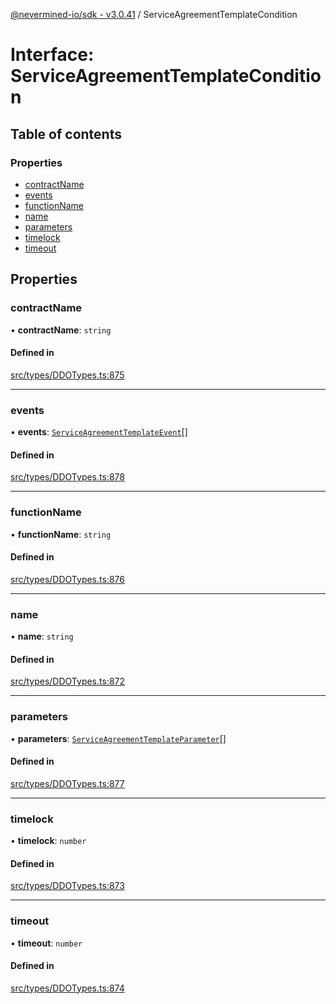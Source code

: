 [@nevermined-io/sdk - v3.0.41](../code-reference.md) / ServiceAgreementTemplateCondition

# Interface: ServiceAgreementTemplateCondition

## Table of contents

### Properties

- [contractName](ServiceAgreementTemplateCondition.md#contractname)
- [events](ServiceAgreementTemplateCondition.md#events)
- [functionName](ServiceAgreementTemplateCondition.md#functionname)
- [name](ServiceAgreementTemplateCondition.md#name)
- [parameters](ServiceAgreementTemplateCondition.md#parameters)
- [timelock](ServiceAgreementTemplateCondition.md#timelock)
- [timeout](ServiceAgreementTemplateCondition.md#timeout)

## Properties

### contractName

• **contractName**: `string`

#### Defined in

[src/types/DDOTypes.ts:875](https://github.com/nevermined-io/sdk-js/blob/3e552f889871135260309ba0e332abffa92609ef/src/types/DDOTypes.ts#L875)

---

### events

• **events**: [`ServiceAgreementTemplateEvent`](ServiceAgreementTemplateEvent.md)[]

#### Defined in

[src/types/DDOTypes.ts:878](https://github.com/nevermined-io/sdk-js/blob/3e552f889871135260309ba0e332abffa92609ef/src/types/DDOTypes.ts#L878)

---

### functionName

• **functionName**: `string`

#### Defined in

[src/types/DDOTypes.ts:876](https://github.com/nevermined-io/sdk-js/blob/3e552f889871135260309ba0e332abffa92609ef/src/types/DDOTypes.ts#L876)

---

### name

• **name**: `string`

#### Defined in

[src/types/DDOTypes.ts:872](https://github.com/nevermined-io/sdk-js/blob/3e552f889871135260309ba0e332abffa92609ef/src/types/DDOTypes.ts#L872)

---

### parameters

• **parameters**: [`ServiceAgreementTemplateParameter`](ServiceAgreementTemplateParameter.md)[]

#### Defined in

[src/types/DDOTypes.ts:877](https://github.com/nevermined-io/sdk-js/blob/3e552f889871135260309ba0e332abffa92609ef/src/types/DDOTypes.ts#L877)

---

### timelock

• **timelock**: `number`

#### Defined in

[src/types/DDOTypes.ts:873](https://github.com/nevermined-io/sdk-js/blob/3e552f889871135260309ba0e332abffa92609ef/src/types/DDOTypes.ts#L873)

---

### timeout

• **timeout**: `number`

#### Defined in

[src/types/DDOTypes.ts:874](https://github.com/nevermined-io/sdk-js/blob/3e552f889871135260309ba0e332abffa92609ef/src/types/DDOTypes.ts#L874)
